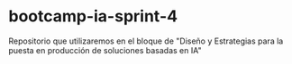 # bootcamp-ia-sprint-4
Repositorio que utilizaremos en el bloque de "Diseño y Estrategias para la puesta en producción de soluciones basadas en IA"
